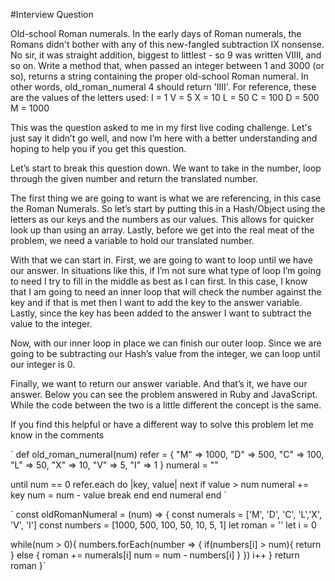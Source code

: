 #Interview Question

Old-school Roman numerals. In the early days of Roman numerals,
the Romans didn't bother with any of this new-fangled subtraction
IX nonsense. No sir, it was straight addition, biggest to littlest -
so 9 was written VIIII, and so on. Write a method that, when
passed an integer between 1 and 3000 (or so), returns a string
containing the proper old-school Roman numeral. In other words,
old_roman_numeral 4 should return 'IIII'. 
For reference, these are the values of the letters used:
I = 1 
V = 5 
X = 10 
L = 50 
C = 100 
D = 500 
M = 1000

This was the question asked to me in my first live coding challenge. Let's just 
say it didn’t go well, and now I’m here with a better understanding and hoping 
to help you if you get this question. 

Let’s start to break this question down. We want to take in the number, loop 
through the given number and return the translated number.

The first thing we are going to want is what we are referencing, in this case 
the Roman Numerals. So let’s start by putting this in a Hash/Object using the 
letters as our keys and the numbers as our values. This allows for quicker look 
up than using an array. Lastly, before we get into the real meat of the problem, 
we need a variable to hold our translated number.

With that we can start in. First, we are going to want to loop until we have 
our answer. In situations like this, if I’m not sure what type of loop I’m 
going to need I try to fill in the middle as best as I can first. In this case, 
I know that I am going to need an inner loop that will check the number against 
the key and if that is met then I want to add the key to the answer variable. 
Lastly, since the key has been added to the answer I want to subtract the value 
to the integer.

Now, with our inner loop in place we can finish our outer loop. Since we are 
going to be subtracting our Hash’s value from the integer, we can loop until 
our integer is 0.

Finally, we want to return our answer variable. And that’s it, we have our 
answer. Below you can see the problem answered in Ruby and JavaScript. While 
the code between the two is a little different the concept is the same.

If you find this helpful or have a different way to solve this problem let me 
know in the comments

` 
def old_roman_numeral(num)
  refer = { "M" => 1000, "D" => 500, "C" => 100, "L" => 50, "X" => 10, 
            "V" => 5, "I" => 1 }
  numeral = ""

  until num == 0
    refer.each do |key, value|
      next if value > num
      numeral += key
      num = num - value
      break
    end
  end
  numeral
end
`


`
const oldRomanNumeral = (num) => {
  const numerals = ['M', 'D', 'C', 'L','X', 'V', 'I']
  const numbers  = [1000, 500, 100, 50, 10, 5, 1]
  let roman = ''
  let i = 0

  while(num > 0){
    numbers.forEach(number => {
      if(numbers[i] > num){
        return
      } else {
        roman += numerals[i]
        num = num - numbers[i]
        }
      })
      i++
    }
  return roman
  }`

